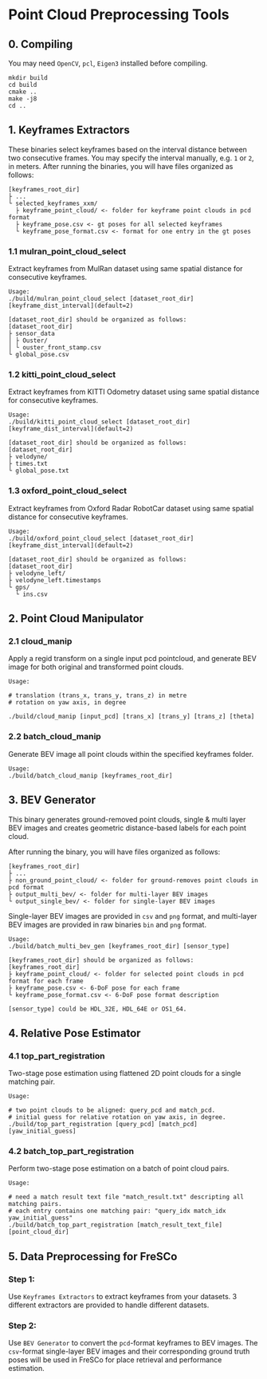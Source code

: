 # Point Cloud Preprocessing Tools

## 0. Compiling

You may need `OpenCV`, `pcl`, `Eigen3` installed before compiling. 

```
mkdir build
cd build
cmake ..
make -j8
cd ..
```



## 1. Keyframes Extractors

These binaries select keyframes based on the interval distance between two consecutive frames. 
You may specify the interval manually, e.g. `1` or `2`, in meters. 
After running the binaries, you will have files organized as follows: 

```
[keyframes_root_dir]
├ ... 
└ selected_keyframes_xxm/ 
  ├ keyframe_point_cloud/ <- folder for keyframe point clouds in pcd format
  ├ keyframe_pose.csv <- gt poses for all selected keyframes
  └ keyframe_pose_format.csv <- format for one entry in the gt poses
```



### 1.1 mulran_point_cloud_select
Extract keyframes from MulRan dataset using same spatial distance for consecutive keyframes. 
```
Usage:
./build/mulran_point_cloud_select [dataset_root_dir] [keyframe_dist_interval](default=2)

[dataset_root_dir] should be organized as follows:
[dataset_root_dir]
├ sensor_data
│ ├ Ouster/
│ └ ouster_front_stamp.csv
└ global_pose.csv
```

### 1.2 kitti_point_cloud_select
Extract keyframes from KITTI Odometry dataset using same spatial distance for consecutive keyframes. 
```
Usage: 
./build/kitti_point_cloud_select [dataset_root_dir] [keyframe_dist_interval](default=2)

[dataset_root_dir] should be organized as follows:
[dataset_root_dir]
├ velodyne/
├ times.txt
└ global_pose.txt
```

### 1.3 oxford_point_cloud_select
Extract keyframes from Oxford Radar RobotCar dataset using same spatial distance for consecutive keyframes. 
```
Usage: 
./build/oxford_point_cloud_select [dataset_root_dir] [keyframe_dist_interval](default=2)

[dataset_root_dir] should be organized as follows:
[dataset_root_dir]
├ velodyne_left/
├ velodyne_left.timestamps
└ gps/
  └ ins.csv
```
## 2. Point Cloud Manipulator
### 2.1 cloud_manip
Apply a regid transform on a single input pcd pointcloud, and generate BEV image for both original and transformed point clouds.
```
Usage:

# translation (trans_x, trans_y, trans_z) in metre
# rotation on yaw axis, in degree

./build/cloud_manip [input_pcd] [trans_x] [trans_y] [trans_z] [theta]
```

### 2.2 batch_cloud_manip
Generate BEV image all point clouds within the specified keyframes folder.
```
Usage:
./build/batch_cloud_manip [keyframes_root_dir]
```


## 3. BEV Generator

This binary generates ground-removed point clouds, single & multi layer BEV images and creates geometric distance-based labels for each point cloud. 

After running the binary, you will have files organized as follows: 

```
[keyframes_root_dir]
├ ...
├ non_ground_point_cloud/ <- folder for ground-removes point clouds in pcd format
├ output_multi_bev/ <- folder for multi-layer BEV images
└ output_single_bev/ <- folder for single-layer BEV images
```

Single-layer BEV images are provided in `csv` and `png` format, and multi-layer BEV images are provided in raw binaries `bin` and `png` format. 

```
Usage: 
./build/batch_multi_bev_gen [keyframes_root_dir] [sensor_type]

[keyframes_root_dir] should be organized as follows: 
[keyframes_root_dir]
├ keyframe_point_cloud/ <- folder for selected point clouds in pcd format for each frame
├ keyframe_pose.csv <- 6-DoF pose for each frame
└ keyframe_pose_format.csv <- 6-DoF pose format description

[sensor_type] could be HDL_32E, HDL_64E or OS1_64. 
```



## 4. Relative Pose Estimator

### 4.1 top_part_registration
Two-stage pose estimation using flattened 2D point clouds for a single matching pair.
```
Usage:

# two point clouds to be aligned: query_pcd and match_pcd. 
# initial guess for relative rotation on yaw axis, in degree. 
./build/top_part_registration [query_pcd] [match_pcd] [yaw_initial_guess]
```

### 4.2 batch_top_part_registration
Perform two-stage pose estimation on a batch of point cloud pairs.
```
Usage:

# need a match result text file "match_result.txt" descripting all matching pairs.
# each entry contains one matching pair: "query_idx match_idx yaw_initial_guess"
./build/batch_top_part_registration [match_result_text_file] [point_cloud_dir]
```



## 5. Data Preprocessing for FreSCo

### Step 1:

Use `Keyframes Extractors` to extract keyframes from your datasets. 3 different extractors are provided to handle different datasets. 

### Step 2:

Use `BEV Generator` to convert the `pcd`-format keyframes to BEV images. The `csv`-format single-layer BEV images and their corresponding ground truth poses will be used in FreSCo for place retrieval and performance estimation. 

